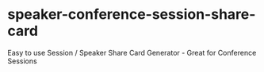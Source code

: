 # speaker-conference-session-share-card
Easy to use Session / Speaker Share Card Generator - Great for Conference Sessions
